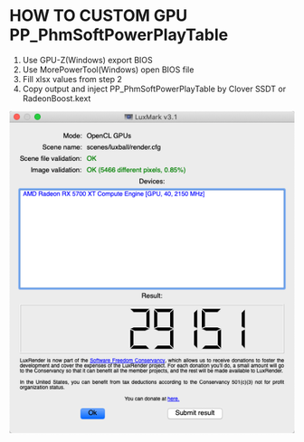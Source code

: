 # HOW TO CUSTOM GPU PP_PhmSoftPowerPlayTable

1. Use GPU-Z(Windows) export BIOS
2. Use MorePowerTool(Windows) open BIOS file
3. Fill xlsx values from step 2
4. Copy output and inject PP_PhmSoftPowerPlayTable by Clover SSDT or RadeonBoost.kext

![LuxMark](GPU.png)